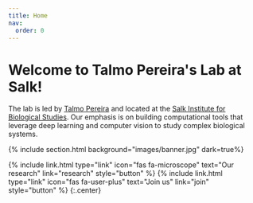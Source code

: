 ```yaml
---
title: Home
nav:
  order: 0
---
```


# Welcome to Talmo Pereira's Lab at Salk!

The lab is led by [Talmo Pereira](https://talmopereira.com) and located at the [Salk Institute for Biological Studies](https://salk.edu). Our emphasis is on building computational tools that leverage deep learning and computer vision to study complex biological systems.

{% include section.html background="images/banner.jpg" dark=true%}

{%
  include link.html
  type="link"
  icon="fas fa-microscope"
  text="Our research"
  link="research"
  style="button"
%}
{%
  include link.html
  type="link"
  icon="fas fa-user-plus"
  text="Join us"
  link="join"
  style="button"
%}
{:.center}

